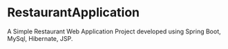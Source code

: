 # RestaurantApplication
A Simple Restaurant Web Application Project developed using Spring Boot, MySql, Hibernate, JSP.
